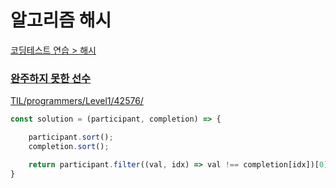 # 알고리즘 해시

[코딩테스트 연습 > 해시](https://programmers.co.kr/learn/courses/30/parts/12077)

### [완주하지 못한 선수](https://programmers.co.kr/learn/courses/30/lessons/42576)

[TIL/programmers/Level1/42576/](https://github.com/ppotatoG/TIL/tree/master/programmers/Level1/42576)

```js
const solution = (participant, completion) => {

    participant.sort();
    completion.sort();

    return participant.filter((val, idx) => val !== completion[idx])[0]
}
```